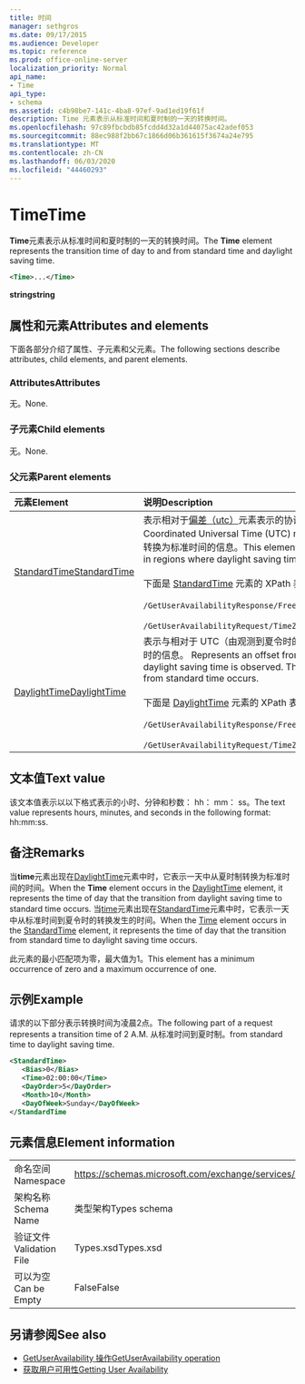 ```yaml
---
title: 时间
manager: sethgros
ms.date: 09/17/2015
ms.audience: Developer
ms.topic: reference
ms.prod: office-online-server
localization_priority: Normal
api_name:
- Time
api_type:
- schema
ms.assetid: c4b98be7-141c-4ba8-97ef-9ad1ed19f61f
description: Time 元素表示从标准时间和夏时制的一天的转换时间。
ms.openlocfilehash: 97c89fbcbdb85fcdd4d32a1d44075ac42adef053
ms.sourcegitcommit: 88ec988f2bb67c1866d06b361615f3674a24e795
ms.translationtype: MT
ms.contentlocale: zh-CN
ms.lasthandoff: 06/03/2020
ms.locfileid: "44460293"
---
```

# <a name="time"></a><span data-ttu-id="a7840-103">Time</span><span class="sxs-lookup"><span data-stu-id="a7840-103">Time</span></span>

<span data-ttu-id="a7840-104">**Time**元素表示从标准时间和夏时制的一天的转换时间。</span><span class="sxs-lookup"><span data-stu-id="a7840-104">The **Time** element represents the transition time of day to and from standard time and daylight saving time.</span></span> 
  
```xml
<Time>...</Time>
```

 <span data-ttu-id="a7840-105">**string**</span><span class="sxs-lookup"><span data-stu-id="a7840-105">**string**</span></span>
## <a name="attributes-and-elements"></a><span data-ttu-id="a7840-106">属性和元素</span><span class="sxs-lookup"><span data-stu-id="a7840-106">Attributes and elements</span></span>

<span data-ttu-id="a7840-107">下面各部分介绍了属性、子元素和父元素。</span><span class="sxs-lookup"><span data-stu-id="a7840-107">The following sections describe attributes, child elements, and parent elements.</span></span>
  
### <a name="attributes"></a><span data-ttu-id="a7840-108">Attributes</span><span class="sxs-lookup"><span data-stu-id="a7840-108">Attributes</span></span>

<span data-ttu-id="a7840-109">无。</span><span class="sxs-lookup"><span data-stu-id="a7840-109">None.</span></span>
  
### <a name="child-elements"></a><span data-ttu-id="a7840-110">子元素</span><span class="sxs-lookup"><span data-stu-id="a7840-110">Child elements</span></span>

<span data-ttu-id="a7840-111">无。</span><span class="sxs-lookup"><span data-stu-id="a7840-111">None.</span></span>
  
### <a name="parent-elements"></a><span data-ttu-id="a7840-112">父元素</span><span class="sxs-lookup"><span data-stu-id="a7840-112">Parent elements</span></span>

|<span data-ttu-id="a7840-113">**元素**</span><span class="sxs-lookup"><span data-stu-id="a7840-113">**Element**</span></span>|<span data-ttu-id="a7840-114">**说明**</span><span class="sxs-lookup"><span data-stu-id="a7840-114">**Description**</span></span>|
|:-----|:-----|
|[<span data-ttu-id="a7840-115">StandardTime</span><span class="sxs-lookup"><span data-stu-id="a7840-115">StandardTime</span></span>](standardtime.md) <br/> | <span data-ttu-id="a7840-116">表示相对于[偏差（utc）](bias-utc.md)元素表示的协调世界时（utc）的时间的偏移量。</span><span class="sxs-lookup"><span data-stu-id="a7840-116">Represents an offset from the time relative to Coordinated Universal Time (UTC) represented by the [Bias (UTC)](bias-utc.md) element.</span></span> <span data-ttu-id="a7840-117">此元素还包含有关从观测到夏令时的区域中的夏令时转换为标准时间的信息。</span><span class="sxs-lookup"><span data-stu-id="a7840-117">This element also contains information about the transition to standard time from daylight saving time in regions where daylight saving time is observed.</span></span>  <br/><br/>  <span data-ttu-id="a7840-118">下面是 [StandardTime](standardtime.md) 元素的 XPath 表达式：</span><span class="sxs-lookup"><span data-stu-id="a7840-118">The following are the XPath expressions to the [StandardTime](standardtime.md) element:</span></span> <br/> <br/>  `/GetUserAvailabilityResponse/FreeBusyResponseArray/FreeBusyResponse/FreeBusyView/WorkingHours/TimeZone/StandardTime`<br/> <br/>  `/GetUserAvailabilityRequest/TimeZone/StandardTime` <br/> |
|[<span data-ttu-id="a7840-119">DaylightTime</span><span class="sxs-lookup"><span data-stu-id="a7840-119">DaylightTime</span></span>](daylighttime.md) <br/> | <span data-ttu-id="a7840-p102">表示与相对于 UTC（由观测到夏令时的区域的 [偏置 (UTC)](bias-utc.md) 元素表示）的时间的时差。此元素还包含有关何时从标准时间转换到夏令时的信息。  </span><span class="sxs-lookup"><span data-stu-id="a7840-p102">Represents an offset from the time relative to UTC represented by the [Bias (UTC)](bias-utc.md) element in regions where daylight saving time is observed. This element also contains information about when the transition to daylight saving time from standard time occurs.  </span></span><br/><br/>  <span data-ttu-id="a7840-122">下面是 [DaylightTime](daylighttime.md) 元素的 XPath 表达式：</span><span class="sxs-lookup"><span data-stu-id="a7840-122">The following are the XPath expressions to the [DaylightTime](daylighttime.md) element:</span></span>  <br/><br/>  `/GetUserAvailabilityResponse/FreeBusyResponseArray/FreeBusyResponse/FreeBusyView/WorkingHours/TimeZone/DaylightTime` <br/><br/>  `/GetUserAvailabilityRequest/TimeZone/DaylightTime` <br/> |
   
## <a name="text-value"></a><span data-ttu-id="a7840-123">文本值</span><span class="sxs-lookup"><span data-stu-id="a7840-123">Text value</span></span>

<span data-ttu-id="a7840-124">该文本值表示以以下格式表示的小时、分钟和秒数： hh： mm： ss。</span><span class="sxs-lookup"><span data-stu-id="a7840-124">The text value represents hours, minutes, and seconds in the following format: hh:mm:ss.</span></span>
  
## <a name="remarks"></a><span data-ttu-id="a7840-125">备注</span><span class="sxs-lookup"><span data-stu-id="a7840-125">Remarks</span></span>

<span data-ttu-id="a7840-126">当**time**元素出现在[DaylightTime](daylighttime.md)元素中时，它表示一天中从夏时制转换为标准时间的时间。</span><span class="sxs-lookup"><span data-stu-id="a7840-126">When the **Time** element occurs in the [DaylightTime](daylighttime.md) element, it represents the time of day that the transition from daylight saving time to standard time occurs.</span></span> <span data-ttu-id="a7840-127">当[time](time.md)元素出现在[StandardTime](standardtime.md)元素中时，它表示一天中从标准时间到夏令时的转换发生的时间。</span><span class="sxs-lookup"><span data-stu-id="a7840-127">When the [Time](time.md) element occurs in the [StandardTime](standardtime.md) element, it represents the time of day that the transition from standard time to daylight saving time occurs.</span></span> 
  
<span data-ttu-id="a7840-128">此元素的最小匹配项为零，最大值为1。</span><span class="sxs-lookup"><span data-stu-id="a7840-128">This element has a minimum occurrence of zero and a maximum occurrence of one.</span></span>
  
## <a name="example"></a><span data-ttu-id="a7840-129">示例</span><span class="sxs-lookup"><span data-stu-id="a7840-129">Example</span></span>

<span data-ttu-id="a7840-130">请求的以下部分表示转换时间为凌晨2点。</span><span class="sxs-lookup"><span data-stu-id="a7840-130">The following part of a request represents a transition time of 2 A.M.</span></span> <span data-ttu-id="a7840-131">从标准时间到夏时制。</span><span class="sxs-lookup"><span data-stu-id="a7840-131">from standard time to daylight saving time.</span></span>
  
```xml
<StandardTime>
   <Bias>0</Bias>
   <Time>02:00:00</Time>
   <DayOrder>5</DayOrder>
   <Month>10</Month>
   <DayOfWeek>Sunday</DayOfWeek>
</StandardTime
```

## <a name="element-information"></a><span data-ttu-id="a7840-132">元素信息</span><span class="sxs-lookup"><span data-stu-id="a7840-132">Element information</span></span>

|||
|:-----|:-----|
|<span data-ttu-id="a7840-133">命名空间</span><span class="sxs-lookup"><span data-stu-id="a7840-133">Namespace</span></span>  <br/> |https://schemas.microsoft.com/exchange/services/2006/types  <br/> |
|<span data-ttu-id="a7840-134">架构名称</span><span class="sxs-lookup"><span data-stu-id="a7840-134">Schema Name</span></span>  <br/> |<span data-ttu-id="a7840-135">类型架构</span><span class="sxs-lookup"><span data-stu-id="a7840-135">Types schema</span></span>  <br/> |
|<span data-ttu-id="a7840-136">验证文件</span><span class="sxs-lookup"><span data-stu-id="a7840-136">Validation File</span></span>  <br/> |<span data-ttu-id="a7840-137">Types.xsd</span><span class="sxs-lookup"><span data-stu-id="a7840-137">Types.xsd</span></span>  <br/> |
|<span data-ttu-id="a7840-138">可以为空</span><span class="sxs-lookup"><span data-stu-id="a7840-138">Can be Empty</span></span>  <br/> |<span data-ttu-id="a7840-139">False</span><span class="sxs-lookup"><span data-stu-id="a7840-139">False</span></span>  <br/> |
   
## <a name="see-also"></a><span data-ttu-id="a7840-140">另请参阅</span><span class="sxs-lookup"><span data-stu-id="a7840-140">See also</span></span>

- [<span data-ttu-id="a7840-141">GetUserAvailability 操作</span><span class="sxs-lookup"><span data-stu-id="a7840-141">GetUserAvailability operation</span></span>](getuseravailability-operation.md)
- [<span data-ttu-id="a7840-142">获取用户可用性</span><span class="sxs-lookup"><span data-stu-id="a7840-142">Getting User Availability</span></span>](https://msdn.microsoft.com/library/d4133fcb-9b0f-4e6b-aadf-a389da83516a%28Office.15%29.aspx)

